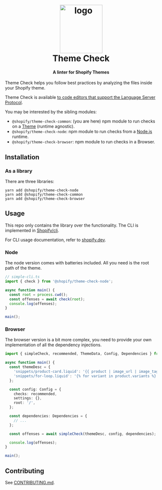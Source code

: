 <h1 align="center" style="position: relative;" >
  <br>
    <img src="https://github.com/Shopify/theme-check-vscode/blob/main/images/shopify_glyph.png?raw=true" alt="logo" width="141" height="160">
  <br>
  Theme Check
</h1>

<h4 align="center">A linter for Shopify Themes</h4>

Theme Check helps you follow best practices by analyzing the files inside your Shopify theme.

Theme Check is available [to code editors that support the Language Server Protocol](https://github.com/Shopify/theme-check/wiki).

You may be interested by the sibling modules:

- `@shopify/theme-check-common`: (you are here) npm module to run checks on a [Theme](https://github.com/Shopify/theme-check-js/blob/121715a68cc107023fceb7983f590c468095cda9/packages/common/src/types.ts#L6-L8) (runtime agnostic).
- `@shopify/theme-check-node`: npm module to run checks from a [Node.js ](https://nodejs.org) runtime.
- `@shopify/theme-check-browser`: npm module to run checks in a Browser.

## Installation

<!--

### CLI

Theme Check is integrated in the [Shopify CLI](https://github.com/Shopify/cli).

```bash
shopify theme check
```

-->

### As a library

There are three libraries:

```
yarn add @shopify/theme-check-node
yarn add @shopify/theme-check-common
yarn add @shopify/theme-check-browser
```

## Usage

This repo only contains the library over the functionality. The CLI is implemented in [Shopify/cli](https://github.com/shopify/cli).

For CLI usage documentation, refer to [shopify.dev](https://shopify.dev/docs/themes/tools/theme-check).

### Node

The node version comes with batteries included. All you need is the root path of the theme.

```ts
// simple-cli.ts
import { check } from '@shopify/theme-check-node';

async function main() {
  const root = process.cwd();
  const offenses = await check(root);
  console.log(offenses);
}

main();
```

### Browser

The browser version is a bit more complex, you need to provide your own implementation of all the dependency injections.

```ts
import { simpleCheck, recommended, ThemeData, Config, Dependencies } from '@shopify/theme-check-browser';

async function main() {
  const themeDesc = {
    'snippets/product-card.liquid': '{{ product | image_url | image_tag }}',
    'snippets/for-loop.liquid': '{% for variant in product.variants %}...{% endfor %}',
  };

  const config: Config = {
    checks: recommended,
    settings: {},
    root: '/',
  };

  const dependencies: Dependencies = {
    // ...
  };

  const offenses = await simpleCheck(themeDesc, config, dependencies);

  console.log(offenses);
}

main();
```

## Contributing

See [CONTRIBUTING.md](../../docs/contributing.md).
